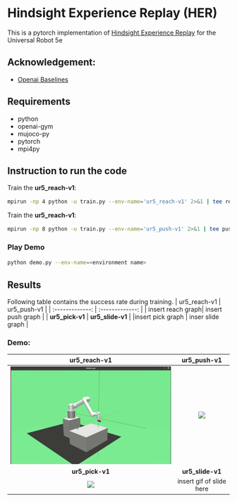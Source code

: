 # Hindsight Experience Replay (HER)
This is a pytorch implementation of [Hindsight Experience Replay](https://arxiv.org/abs/1707.01495) for the Universal Robot 5e

## Acknowledgement:
- [Openai Baselines](https://github.com/openai/baselines)

## Requirements
- python
- openai-gym
- mujoco-py
- pytorch
- mpi4py

## Instruction to run the code
Train the **ur5_reach-v1**:
```bash
mpirun -np 4 python -u train.py --env-name='ur5_reach-v1' 2>&1 | tee reach.log
```
Train the **ur5_reach-v1**:
```bash
mpirun -np 8 python -u train.py --env-name='ur5_push-v1' 2>&1 | tee push.log
```

### Play Demo
```bash
python demo.py --env-name=<environment name>
```

## Results
Following table contains the success rate during training.
| ur5_reach-v1 | ur5_push-v1 |
| :-------------: | :-------------: |
| insert reach graph| insert push graph |
| **ur5_pick-v1** | **ur5_slide-v1** |
|insert pick graph | inser slide graph |
### Demo:
| ur5_reach-v1 | ur5_push-v1 |
| :-------------: | :-------------: |
| <img src="https://raw.githubusercontent.com/stefanwanckel/DRL/master/hindsight-experience-replay-ur5/Results/videos/ur5_reach-v1_ddpg-her_2021-05-07.gif" width=600> | <img src="https://raw.githubusercontent.com/stefanwanckel/DRL/master/hindsight-experience-replay-ur5/Results/videos/ur5_push-v1_ddpg-her_2021-05-13.gif" width=600> |
| **ur5_pick-v1** | **ur5_slide-v1** |
|<img src="https://raw.githubusercontent.com/stefanwanckel/DRL/master/hindsight-experience-replay-ur5/Results/videos/ur5_pick-v1_ddpg-her_2021-05-20.gif" width=600> | insert gif of slide here |

